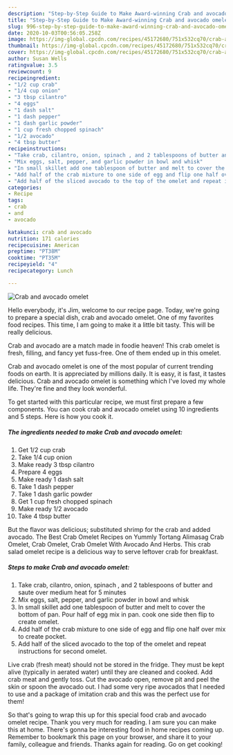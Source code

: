 ```yaml
---
description: "Step-by-Step Guide to Make Award-winning Crab and avocado omelet"
title: "Step-by-Step Guide to Make Award-winning Crab and avocado omelet"
slug: 996-step-by-step-guide-to-make-award-winning-crab-and-avocado-omelet
date: 2020-10-03T00:56:05.258Z
image: https://img-global.cpcdn.com/recipes/45172680/751x532cq70/crab-and-avocado-omelet-recipe-main-photo.jpg
thumbnail: https://img-global.cpcdn.com/recipes/45172680/751x532cq70/crab-and-avocado-omelet-recipe-main-photo.jpg
cover: https://img-global.cpcdn.com/recipes/45172680/751x532cq70/crab-and-avocado-omelet-recipe-main-photo.jpg
author: Susan Wells
ratingvalue: 3.5
reviewcount: 9
recipeingredient:
- "1/2 cup crab"
- "1/4 cup onion"
- "3 tbsp cilantro"
- "4 eggs"
- "1 dash salt"
- "1 dash pepper"
- "1 dash garlic powder"
- "1 cup fresh chopped spinach"
- "1/2 avocado"
- "4 tbsp butter"
recipeinstructions:
- "Take crab, cilantro, onion, spinach , and 2 tablespoons of butter and saute over medium heat for 5 minutes"
- "Mix eggs, salt, pepper, and garlic powder in bowl and whisk"
- "In small skillet add one tablespoon of butter and melt to cover the bottom of pan. Pour half of egg mix in pan. cook one side then flip to create omelet."
- "Add half of the crab mixture to one side of egg and flip one half over mix to create pocket."
- "Add half of the sliced avocado to the top of the omelet and repeat instructions for second omelet."
categories:
- Recipe
tags:
- crab
- and
- avocado

katakunci: crab and avocado 
nutrition: 171 calories
recipecuisine: American
preptime: "PT38M"
cooktime: "PT35M"
recipeyield: "4"
recipecategory: Lunch

---
```



![Crab and avocado omelet](https://img-global.cpcdn.com/recipes/45172680/751x532cq70/crab-and-avocado-omelet-recipe-main-photo.jpg)

Hello everybody, it's Jim, welcome to our recipe page. Today, we're going to prepare a special dish, crab and avocado omelet. One of my favorites food recipes. This time, I am going to make it a little bit tasty. This will be really delicious.

Crab and avocado are a match made in foodie heaven! This crab omelet is fresh, filling, and fancy yet fuss-free. One of them ended up in this omelet.

Crab and avocado omelet is one of the most popular of current trending foods on earth. It is appreciated by millions daily. It is easy, it is fast, it tastes delicious. Crab and avocado omelet is something which I've loved my whole life. They're fine and they look wonderful.


To get started with this particular recipe, we must first prepare a few components. You can cook crab and avocado omelet using 10 ingredients and 5 steps. Here is how you cook it.

<!--inarticleads1-->

##### The ingredients needed to make Crab and avocado omelet:

1. Get 1/2 cup crab
1. Take 1/4 cup onion
1. Make ready 3 tbsp cilantro
1. Prepare 4 eggs
1. Make ready 1 dash salt
1. Take 1 dash pepper
1. Take 1 dash garlic powder
1. Get 1 cup fresh chopped spinach
1. Make ready 1/2 avocado
1. Take 4 tbsp butter


But the flavor was delicious; substituted shrimp for the crab and added avocado. The Best Crab Omelet Recipes on Yummly Tortang Alimasag Crab Omelet, Crab Omelet, Crab Omelet With Avocado And Herbs. This crab salad omelet recipe is a delicious way to serve leftover crab for breakfast. 

<!--inarticleads2-->

##### Steps to make Crab and avocado omelet:

1. Take crab, cilantro, onion, spinach , and 2 tablespoons of butter and saute over medium heat for 5 minutes
1. Mix eggs, salt, pepper, and garlic powder in bowl and whisk
1. In small skillet add one tablespoon of butter and melt to cover the bottom of pan. Pour half of egg mix in pan. cook one side then flip to create omelet.
1. Add half of the crab mixture to one side of egg and flip one half over mix to create pocket.
1. Add half of the sliced avocado to the top of the omelet and repeat instructions for second omelet.


Live crab (fresh meat) should not be stored in the fridge. They must be kept alive (typically in aerated water) until they are cleaned and cooked. Add crab meat and gently toss. Cut the avocado open, remove pit and peel the skin or spoon the avocado out. I had some very ripe avocados that I needed to use and a package of imitation crab and this was the perfect use for them! 

So that's going to wrap this up for this special food crab and avocado omelet recipe. Thank you very much for reading. I am sure you can make this at home. There's gonna be interesting food in home recipes coming up. Remember to bookmark this page on your browser, and share it to your family, colleague and friends. Thanks again for reading. Go on get cooking!

